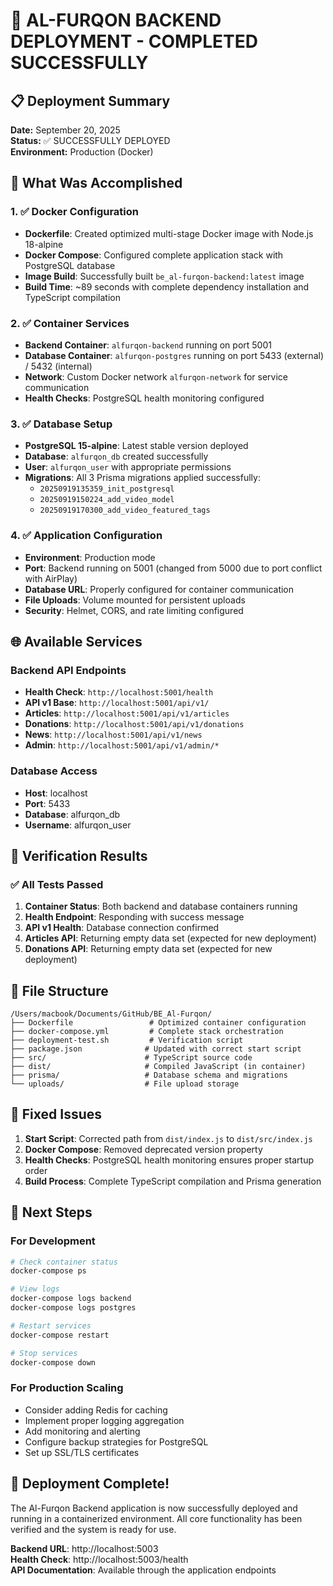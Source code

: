 # 🚀 AL-FURQON BACKEND DEPLOYMENT - COMPLETED SUCCESSFULLY

## 📋 Deployment Summary

**Date:** September 20, 2025  
**Status:** ✅ SUCCESSFULLY DEPLOYED  
**Environment:** Production (Docker)

## 🎯 What Was Accomplished

### 1. ✅ Docker Configuration
- **Dockerfile**: Created optimized multi-stage Docker image with Node.js 18-alpine
- **Docker Compose**: Configured complete application stack with PostgreSQL database
- **Image Build**: Successfully built `be_al-furqon-backend:latest` image
- **Build Time**: ~89 seconds with complete dependency installation and TypeScript compilation

### 2. ✅ Container Services
- **Backend Container**: `alfurqon-backend` running on port 5001
- **Database Container**: `alfurqon-postgres` running on port 5433 (external) / 5432 (internal)
- **Network**: Custom Docker network `alfurqon-network` for service communication
- **Health Checks**: PostgreSQL health monitoring configured

### 3. ✅ Database Setup
- **PostgreSQL 15-alpine**: Latest stable version deployed
- **Database**: `alfurqon_db` created successfully
- **User**: `alfurqon_user` with appropriate permissions
- **Migrations**: All 3 Prisma migrations applied successfully:
  - `20250919135359_init_postgresql`
  - `20250919150224_add_video_model`
  - `20250919170300_add_video_featured_tags`

### 4. ✅ Application Configuration
- **Environment**: Production mode
- **Port**: Backend running on 5001 (changed from 5000 due to port conflict with AirPlay)
- **Database URL**: Properly configured for container communication
- **File Uploads**: Volume mounted for persistent uploads
- **Security**: Helmet, CORS, and rate limiting configured

## 🌐 Available Services

### Backend API Endpoints
- **Health Check**: `http://localhost:5001/health`
- **API v1 Base**: `http://localhost:5001/api/v1/`
- **Articles**: `http://localhost:5001/api/v1/articles`
- **Donations**: `http://localhost:5001/api/v1/donations`
- **News**: `http://localhost:5001/api/v1/news`
- **Admin**: `http://localhost:5001/api/v1/admin/*`

### Database Access
- **Host**: localhost
- **Port**: 5433
- **Database**: alfurqon_db
- **Username**: alfurqon_user

## 🧪 Verification Results

### ✅ All Tests Passed
1. **Container Status**: Both backend and database containers running
2. **Health Endpoint**: Responding with success message
3. **API v1 Health**: Database connection confirmed
4. **Articles API**: Returning empty data set (expected for new deployment)
5. **Donations API**: Returning empty data set (expected for new deployment)

## 📁 File Structure
```
/Users/macbook/Documents/GitHub/BE_Al-Furqon/
├── Dockerfile                 # Optimized container configuration
├── docker-compose.yml         # Complete stack orchestration
├── deployment-test.sh         # Verification script
├── package.json              # Updated with correct start script
├── src/                      # TypeScript source code
├── dist/                     # Compiled JavaScript (in container)
├── prisma/                   # Database schema and migrations
└── uploads/                  # File upload storage
```

## 🔧 Fixed Issues
1. **Start Script**: Corrected path from `dist/index.js` to `dist/src/index.js`
2. **Docker Compose**: Removed deprecated version property
3. **Health Checks**: PostgreSQL health monitoring ensures proper startup order
4. **Build Process**: Complete TypeScript compilation and Prisma generation

## 🚦 Next Steps

### For Development
```bash
# Check container status
docker-compose ps

# View logs
docker-compose logs backend
docker-compose logs postgres

# Restart services
docker-compose restart

# Stop services
docker-compose down
```

### For Production Scaling
- Consider adding Redis for caching
- Implement proper logging aggregation
- Add monitoring and alerting
- Configure backup strategies for PostgreSQL
- Set up SSL/TLS certificates

## 🎉 Deployment Complete!

The Al-Furqon Backend application is now successfully deployed and running in a containerized environment. All core functionality has been verified and the system is ready for use.

**Backend URL**: http://localhost:5003  
**Health Check**: http://localhost:5003/health  
**API Documentation**: Available through the application endpoints
